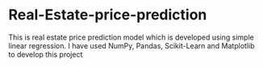 # Real-Estate-price-prediction
This is real estate price prediction model which is developed using simple linear regression. I have used NumPy, Pandas, Scikit-Learn and Matplotlib to develop this project
